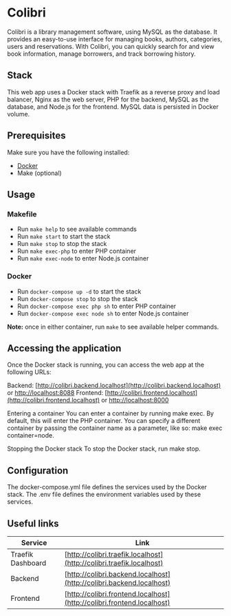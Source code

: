 # Colibri

Colibri is a library management software, using MySQL as the database.
It provides an easy-to-use interface for managing books, authors, categories, users and reservations.
With Colibri, you can quickly search for and view book information, manage borrowers, and track borrowing history.

## Stack

This web app uses a Docker stack with Traefik as a reverse proxy and load balancer, Nginx as the web server,
PHP for the backend, MySQL as the database, and Node.js for the frontend. MySQL data is persisted in Docker volume.

## Prerequisites

Make sure you have the following installed:
- [Docker](https://www.docker.com/products/docker-desktop/)
- Make (optional)

## Usage

### Makefile

- Run `make help` to see available commands
- Run `make start` to start the stack
- Run `make stop` to stop the stack
- Run `make exec-php` to enter PHP container
- Run `make exec-node` to enter Node.js container

### Docker

- Run `docker-compose up -d` to start the stack
- Run `docker-compose stop` to stop the stack
- Run `docker-compose exec php sh` to enter PHP container
- Run `docker-compose exec node sh` to enter Node.js container

**Note:** once in either container, run `make` to see available helper commands.

## Accessing the application

Once the Docker stack is running, you can access the web app at the following URLs:

Backend: [http://colibri.backend.localhost](http://colibri.backend.localhost) or [http://localhost:8088](http://localhost:8088)
Frontend: [http://colibri.frontend.localhost](http://colibri.frontend.localhost) or [http://localhost:8000](http://localhost:8000)

Entering a container
You can enter a container by running make exec. By default, this will enter the PHP container. You can specify a different container by passing the container name as a parameter, like so: make exec container=node.

Stopping the Docker stack
To stop the Docker stack, run make stop.

## Configuration

The docker-compose.yml file defines the services used by the Docker stack.
The .env file defines the environment variables used by these services.

## Useful links

| Service           | Link                                                                   |
|-------------------|------------------------------------------------------------------------|
| Traefik Dashboard | [http://colibri.traefik.localhost](http://colibri.traefik.localhost)   |
| Backend           | [http://colibri.backend.localhost](http://colibri.backend.localhost)   |
| Frontend          | [http://colibri.frontend.localhost](http://colibri.frontend.localhost) |
